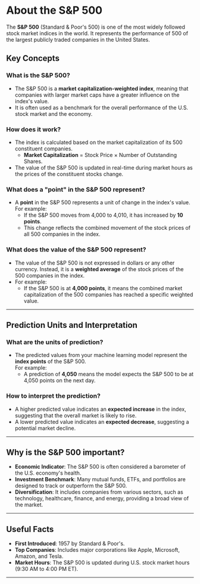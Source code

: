 # About the S&P 500

The **S&P 500** (Standard & Poor's 500) is one of the most widely followed stock market indices in the world. It represents the performance of 500 of the largest publicly traded companies in the United States.

## Key Concepts

### **What is the S&P 500?**
- The S&P 500 is a **market capitalization-weighted index**, meaning that companies with larger market caps have a greater influence on the index's value.
- It is often used as a benchmark for the overall performance of the U.S. stock market and the economy.

### **How does it work?**
- The index is calculated based on the market capitalization of its 500 constituent companies.  
  - **Market Capitalization** = Stock Price × Number of Outstanding Shares.
- The value of the S&P 500 is updated in real-time during market hours as the prices of the constituent stocks change.

### **What does a "point" in the S&P 500 represent?**
- A **point** in the S&P 500 represents a unit of change in the index's value.  
  For example:
  - If the S&P 500 moves from 4,000 to 4,010, it has increased by **10 points**.
  - This change reflects the combined movement of the stock prices of all 500 companies in the index.

### **What does the value of the S&P 500 represent?**
- The value of the S&P 500 is not expressed in dollars or any other currency. Instead, it is a **weighted average** of the stock prices of the 500 companies in the index.
- For example:
  - If the S&P 500 is at **4,000 points**, it means the combined market capitalization of the 500 companies has reached a specific weighted value.

---

## Prediction Units and Interpretation

### **What are the units of prediction?**
- The predicted values from your machine learning model represent the **index points** of the S&P 500.  
  For example:
  - A prediction of **4,050** means the model expects the S&P 500 to be at 4,050 points on the next day.

### **How to interpret the prediction?**
- A higher predicted value indicates an **expected increase** in the index, suggesting that the overall market is likely to rise.
- A lower predicted value indicates an **expected decrease**, suggesting a potential market decline.

---

## Why is the S&P 500 important?
- **Economic Indicator**: The S&P 500 is often considered a barometer of the U.S. economy's health.
- **Investment Benchmark**: Many mutual funds, ETFs, and portfolios are designed to track or outperform the S&P 500.
- **Diversification**: It includes companies from various sectors, such as technology, healthcare, finance, and energy, providing a broad view of the market.

---

## Useful Facts
- **First Introduced**: 1957 by Standard & Poor's.
- **Top Companies**: Includes major corporations like Apple, Microsoft, Amazon, and Tesla.
- **Market Hours**: The S&P 500 is updated during U.S. stock market hours (9:30 AM to 4:00 PM ET).

---
